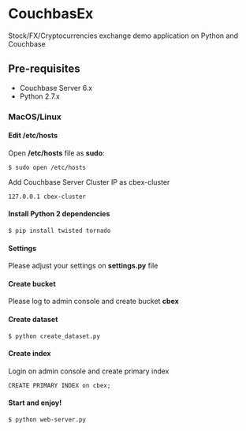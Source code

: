 # CouchbasEx

Stock/FX/Cryptocurrencies exchange demo application on Python and Couchbase

## Pre-requisites

- Couchbase Server 6.x
- Python 2.7.x


### MacOS/Linux
#### Edit /etc/hosts
Open **/etc/hosts** file as **sudo**:
```
$ sudo open /etc/hosts
```
Add Couchbase Server Cluster IP as cbex-cluster
```
127.0.0.1 cbex-cluster
```
#### Install Python 2 dependencies

```
$ pip install twisted tornado
```
#### Settings

Please adjust your settings on **settings.py** file

#### Create bucket

Please log to admin console and create bucket **cbex**

#### Create dataset 
```
$ python create_dataset.py
```
#### Create index

Login on admin console and create primary index

```
CREATE PRIMARY INDEX on cbex;
```

#### Start and enjoy!

```
$ python web-server.py
```




